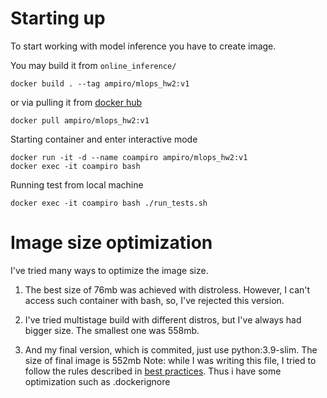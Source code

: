 # Starting up
To start working with model inference you have to create image. <br>

You may build it from `online_inference/` 
~~~
docker build . --tag ampiro/mlops_hw2:v1
~~~
or via pulling it from [docker hub](https://hub.docker.com/repository/docker/ampiro/mlops_hw2)
~~~
docker pull ampiro/mlops_hw2:v1
~~~

Starting container and enter interactive mode
~~~
docker run -it -d --name coampiro ampiro/mlops_hw2:v1
docker exec -it coampiro bash
~~~
Running test from local machine
~~~
docker exec -it coampiro bash ./run_tests.sh
~~~

# Image size optimization
I've tried many ways to optimize the image size. 
1) The best size of 76mb was achieved with distroless. However, I can't access such container with bash, so, I've rejected this version. 

2) I've tried multistage build with different distros, but I've always had bigger size. The smallest one was 558mb.

3) And my final version, which is commited, just use python:3.9-slim. The size of final image is 552mb
Note: while I was writing this file, I tried to follow the rules described in [best practices](https://docs.docker.com/develop/develop-images/dockerfile_best-practices/). Thus i have some optimization such as .dockerignore

